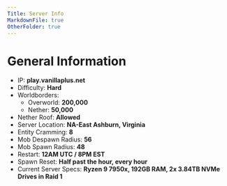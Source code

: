 ```yaml
---
Title: Server Info
MarkdownFile: true
OtherFolder: true
---
```


# General Information

* IP: **play.vanillaplus.net**
* Difficulty: **Hard**
* Worldborders:
  * Overworld: **200,000**
  * Nether: **50,000**
* Nether Roof: **Allowed**
* Server Location: **NA-East Ashburn, Virginia**
* Entity Cramming: **8**
* Mob Despawn Radius: **56**
* Mob Spawn Radius: **48**
* Restart: **12AM UTC / 8PM EST**
* Spawn Reset: **Half past the hour, every hour**
* Current Server Specs: **Ryzen 9 7950x, 192GB RAM, 2x 3.84TB NVMe Drives in Raid 1**

